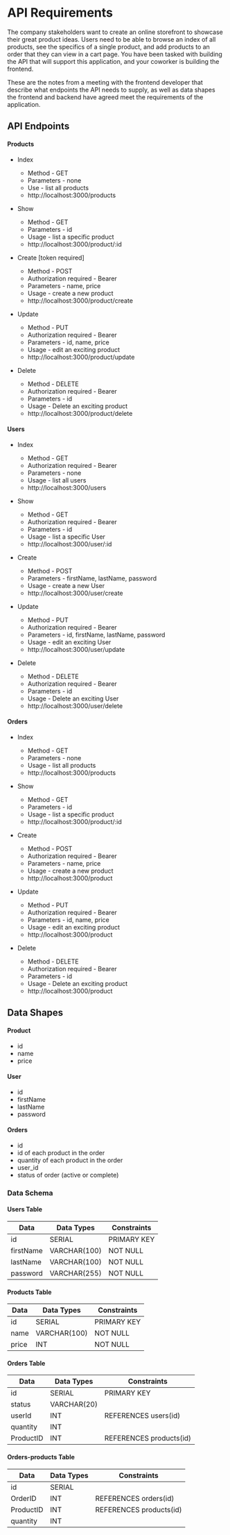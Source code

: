 # API Requirements
The company stakeholders want to create an online storefront to showcase their great product ideas. Users need to be able to browse an index of all products, see the specifics of a single product, and add products to an order that they can view in a cart page. You have been tasked with building the API that will support this application, and your coworker is building the frontend.

These are the notes from a meeting with the frontend developer that describe what endpoints the API needs to supply, as well as data shapes the frontend and backend have agreed meet the requirements of the application. 

## API Endpoints
#### Products
- Index 
  * Method           -  GET
  * Parameters        - none
  * Use             - list all products
  * http://localhost:3000/products
- Show
  * Method           -  GET
  * Parameters        - id
  * Usage             - list a specific product
  * http://localhost:3000/product/:id
- Create [token required]
  * Method           -  POST
  * Authorization required    - Bearer <token>
  * Parameters        - name, price
  * Usage             -  create a new product
  * http://localhost:3000/product/create
- Update
  * Method           -  PUT
  * Authorization required    - Bearer <token>
  * Parameters        -  id, name, price
  * Usage             -  edit an exciting product
  * http://localhost:3000/product/update

- Delete
  * Method           -  DELETE
  * Authorization required    - Bearer <token>
  * Parameters        -  id
  * Usage             -  Delete an exciting product
  * http://localhost:3000/product/delete

#### Users
- Index 
  * Method           -  GET
  * Authorization required    - Bearer <token>
  * Parameters        - none
  * Usage             - list all users
  * http://localhost:3000/users

- Show 
  * Method           -  GET
  * Authorization required    - Bearer <token>
  * Parameters        - id
  * Usage             - list a specific User
  * http://localhost:3000/user/:id
 

- Create
  * Method           -  POST
  * Parameters        - firstName, lastName, password
  * Usage             -  create a new User
  * http://localhost:3000/user/create


- Update
  * Method           -  PUT
  * Authorization required    - Bearer <token>
  * Parameters        -  id, firstName, lastName, password
  * Usage             -  edit an exciting User
  * http://localhost:3000/user/update

- Delete
  * Method           -  DELETE
  * Authorization required    - Bearer <token>
  * Parameters        -  id
  * Usage             -  Delete an exciting User
  * http://localhost:3000/user/delete

#### Orders
- Index 
  * Method           -  GET
  * Parameters        - none
  * Usage             - list all products
  * http://localhost:3000/products

- Show 
  * Method           -  GET
  * Parameters        - id
  * Usage             - list a specific product
  * http://localhost:3000/product/:id
 

- Create
  * Method           -  POST
  * Authorization required    - Bearer <token>
  * Parameters        - name, price
  * Usage             -  create a new product
  * http://localhost:3000/product


- Update
  * Method           -  PUT
  * Authorization required    - Bearer <token>
  * Parameters        -  id, name, price
  * Usage             -  edit an exciting product
  * http://localhost:3000/product

- Delete
  * Method           -  DELETE
  * Authorization required    - Bearer <token>
  * Parameters        -  id
  * Usage             -  Delete an exciting product
  * http://localhost:3000/product


## Data Shapes
#### Product
-  id
- name
- price

#### User
- id
- firstName
- lastName
- password

#### Orders
- id
- id of each product in the order
- quantity of each product in the order
- user_id
- status of order (active or complete)

### Data Schema
#### Users Table

| Data | Data Types | Constraints  |
| ------------------ | ------------------ |  ------------------ |
| id | SERIAL | PRIMARY KEY |
| firstName | VARCHAR(100) | NOT NULL |
| lastName | VARCHAR(100) | NOT NULL |
| password | VARCHAR(255) | NOT NULL |
#### Products Table
| Data | Data Types | Constraints  |
| ------------------ | ------------------ |  ------------------ |
| id | SERIAL | PRIMARY KEY |
| name | VARCHAR(100) | NOT NULL |
| price | INT | NOT NULL |

#### Orders Table
| Data | Data Types | Constraints  |
| ------------------ | ------------------ |  ------------------ |
| id | SERIAL | PRIMARY KEY |
| status | VARCHAR(20) | |
| userId |INT |  REFERENCES users(id) |
| quantity |INT | |
| ProductID |INT |  REFERENCES products(id) |

#### Orders-products Table
| Data | Data Types | Constraints  |
| ------------------ | ------------------ |  ------------------ |
| id | SERIAL | |
| OrderID | INT | REFERENCES orders(id) |
| ProductID |INT | REFERENCES products(id) |
| quantity |INT | |
